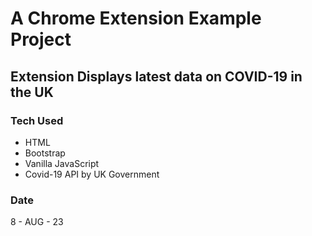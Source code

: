 # A Chrome Extension Example Project

## Extension Displays latest data on COVID-19 in the UK

### Tech Used
- HTML
- Bootstrap
- Vanilla JavaScript
- Covid-19 API by UK Government

### Date
8 - AUG - 23